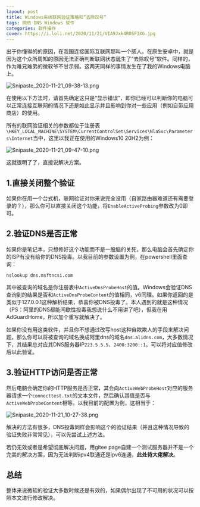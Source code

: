 ```yaml
---
layout: post
title: Windows系统联网验证策略和“去除叹号”
tags: 网络 DNS Windows 软件
categories: 软件操作
cover: https://i.loli.net/2020/11/21/VIA9Jxk4ROSF3XG.jpg
---
```


出于你懂得的的原因，在我国连接国际互联网那叫一个感人。在原生安卓中，就是因为这个众所周知的原因无法正确判断联网状态诞生了“去除叹号”软件。同样的，作为难兄难弟的微软爷不甘示弱。这两天同样的事情发生在了我的Windows电脑上。

![Snipaste_2020-11-21_09-38-13.png](https://i.loli.net/2020/11/21/Pq9cWY3jedNg5nA.png)

在使用以下方法时，请首先确定这只是“显示错误”，即你已经可以判断你的电脑可以正常连接互联网的情况下还是如此显示并且影响到你对一些应用（例如自带应用商店）的使用。

所有的联网验证相关的参数都位于注册表`\HKEY_LOCAL_MACHINE\SYSTEM\CurrentControlSet\Services\NlaSvc\Parameters\Internet`当中，这里以我正在使用的Windows10 20H2为例：

![Snipaste_2020-11-21_09-47-10.png](https://i.loli.net/2020/11/21/aYfUbPrgCdHkxTm.png)

这就很明了了，直接说解决方案。

## 1.直接关闭整个验证

如果你在用一个台式机，联网验证对你来说完全没用（自家路由器难道还有需要登录的？），那么你可以直接关闭这个功能，将`EnableActiveProbing`参数改为0即可。

## 2.验证DNS是否正常

如果你是笔记本，只想修好这个功能而不是一股脑的关死，那么电脑会首先确定你的ISP有没有给你的DNS投毒。以我目前的参数设置为例，在powershell里面查询：

```
nslookup dns.msftncsi.com
```

其中被查询的域名是你注册表中`ActiveDnsProbeHost`的值。Windows会验证DNS查询到的结果是否和`ActiveDnsProbeContent`的值相同，v6同理。如果你返回的是类似于127.0.0.1这种解析结果，恭喜你被DNS投毒了。本人遇到的就是这种情况（PS：阿里的DNS都能间歇性投毒我想说什么不用讲了吧），但我在用AdGuardHome，所以加个重写就解决了。

如果你没有用这类软件，并且你不想通过改写host这种自欺欺人的手段来解决问题，那么你可以将被查询的域名换成阿里dns的域名`dns.alidns.com`，大多数情况下，其结果总对应其DNS服务器IP`223.5.5.5`、`2400:3200::1`，可以将对应值修改后以此验证。

## 3.验证HTTP访问是否正常

然后电脑会确定你的HTTP服务是否正常，其会向`ActiveWebProbeHost`对应的服务器请求一个`connecttest.txt`的文本文件，然后确认其值是否与`ActiveWebProbeContent`相等。以我目前的配置为例，这相当于：

![Snipaste_2020-11-21_10-27-38.png](https://i.loli.net/2020/11/21/MQDkIs74zLWE6lp.png)

解决的方法有很多，DNS投毒同样会影响这个的验证结果（并且这种情况导致的验证失败非常常见），可以先尝试上述方法。

若仍无效或者是希望彻底解决问题，用gitee page自建一个测试服务器并不是一个完美的解决方案，因为无法判断ipv4联通还是ipv6连通，**此处待大佬解决**。

## 总结

整体来说微软的验证大多数时候还是有效的，如果偶尔出现了不可用的状况可以按照本文进行修改解决。
